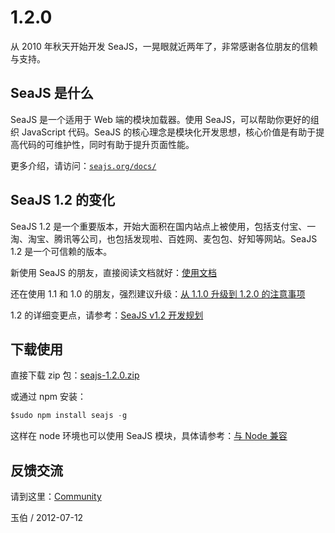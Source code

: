 # 1.2.0

从 2010 年秋天开始开发 SeaJS，一晃眼就近两年了，非常感谢各位朋友的信赖与支持。

## SeaJS 是什么

SeaJS 是一个适用于 Web 端的模块加载器。使用 SeaJS，可以帮助你更好的组织 JavaScript 代码。SeaJS 的核心理念是模块化开发思想，核心价值是有助于提高代码的可维护性，同时有助于提升页面性能。

更多介绍，请访问：[`seajs.org/docs/`](http://seajs.org/docs/)

## SeaJS 1.2 的变化

SeaJS 1.2 是一个重要版本，开始大面积在国内站点上被使用，包括支付宝、一淘、淘宝、腾讯等公司，也包括发现啦、百姓网、麦包包、好知等网站。SeaJS 1.2 是一个可信赖的版本。

新使用 SeaJS 的朋友，直接阅读文档就好：[使用文档](http://seajs.org/docs/#api)

还在使用 1.1 和 1.0 的朋友，强烈建议升级：[从 1.1.0 升级到 1.2.0 的注意事项](https://github.com/seajs/seajs/issues/257)

1.2 的详细变更点，请参考：[SeaJS v1.2 开发规划](https://github.com/seajs/seajs/issues/190)

## 下载使用

直接下载 zip 包：[seajs-1.2.0.zip](https://github.com/downloads/seajs/seajs/seajs-1.2.0.zip)

或通过 npm 安装：

```js
$sudo npm install seajs -g 
```

这样在 node 环境也可以使用 SeaJS 模块，具体请参考：[与 Node 兼容](https://github.com/seajs/seajs/issues/275)

## 反馈交流

请到这里：[Community](https://github.com/seajs/seajs/issues/271)

玉伯 / 2012-07-12
